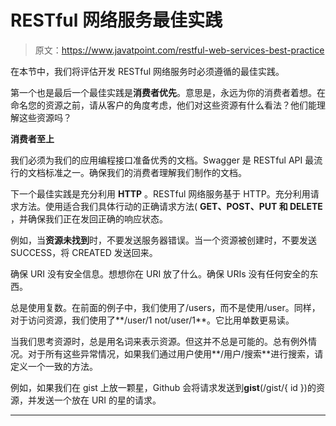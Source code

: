 # RESTful 网络服务最佳实践

> 原文：<https://www.javatpoint.com/restful-web-services-best-practice>

在本节中，我们将评估开发 RESTful 网络服务时必须遵循的最佳实践。

第一个也是最后一个最佳实践是**消费者优先**。意思是，永远为你的消费者着想。在命名您的资源之前，请从客户的角度考虑，他们对这些资源有什么看法？他们能理解这些资源吗？

**消费者至上**

我们必须为我们的应用编程接口准备优秀的文档。Swagger 是 RESTful API 最流行的文档标准之一。确保我们的消费者理解我们制作的文档。

下一个最佳实践是充分利用 **HTTP** 。RESTful 网络服务基于 HTTP。充分利用请求方法。使用适合我们具体行动的正确请求方法( **GET、POST、PUT 和 DELETE** ，并确保我们正在发回正确的响应状态。

例如，当**资源未找到**时，不要发送服务器错误。当一个资源被创建时，不要发送 SUCCESS，将 CREATED 发送回来。

确保 URI 没有安全信息。想想你在 URI 放了什么。确保 URIs 没有任何安全的东西。

总是使用复数。在前面的例子中，我们使用了/users，而不是使用/user。同样，对于访问资源，我们使用了**/user/1 not/user/1**。它比用单数更易读。

当我们思考资源时，总是用名词来表示资源。但这并不总是可能的。总有例外情况。对于所有这些异常情况，如果我们通过用户使用**/用户/搜索**进行搜索，请定义一个一致的方法。

例如，如果我们在 gist 上放一颗星，Github 会将请求发送到**gist**(/gist/{ id })的资源，并发送一个放在 URI 的星的请求。

* * *